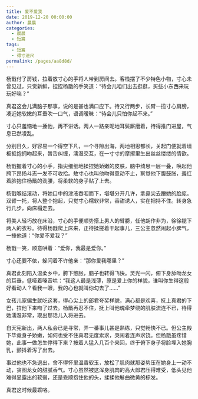 ```yaml
---
title: 爱不爱我
date: 2019-12-20 00:00:00
author: 晨晨
categories: 
  - 晨晨
  - 短篇
tags: 
  - 短篇
  - 得寸进尺
permalink: /pages/aa8d8d/
---
```


杨戬付了房钱，拉着敖寸心的手将人带到房间去。客栈摆了不少特色小物，寸心未曾见过，只觉新鲜，捏捏杨戬的手笑道：“待会儿咱们出去逛逛，买些小东西来玩玩好嘛？”

<!-- more -->

真君这会儿满脑子那事，说的是甚也满口应下。待又行两步，长臂一揽寸心肩膀，凑近她软嫩的耳垂吹一口气，语调暧昧：“待会儿只怕你起不来。”

寸心只羞恼地一捶他，再不讲话。两人一路亲昵地耳鬓厮磨着，待得推门进屋，气息已然凌乱。

分别日久，好容易一个得空下凡，一个寻隙出海，两地相思都长，关起门便就着墙板抵抱拥吻起来，唇舌纠缠，濡湿交互，在一寸寸的摩擦里生出丝丝缕缕的情欲。

杨戬握着寸心的小手，指尖细细地揉捏她娇嫩的皮肤，脑中绮思一层一叠，唤起他胯下昂扬斗志一发不可收拾。敖寸心也叫他吻得意动不止，察觉他下腹鼓胀，羞红着脸抱住杨戬的劲腰，将柔软的身子贴了上去。

杨戬喉结滚动，将她口中的津液吞咽而下，堪堪分开几许，拿鼻尖去蹭她的脸庞。双臂一托，将人整个抱起，只觉寸心糯软非常，香甜诱人，实在把持不住。转身急行几步，向床榻走去。

将美人轻巧放在床沿，寸心的手便顺势搭上男人的臂膀，任他胡作非为，徐徐褪下两人的衣衫。待得杨戬爬上床来，正待揉搓着干起事儿，三公主忽然闹起小脾气，一捶他道：“你爱不爱我？”

杨戬一笑，顺意哄着：“爱你，我最是爱你。”

寸心还要不依，躲闪着不许他亲：“那你爱我哪里？”

真君此刻陷入温柔乡中，胯下憋胀，脑子也转得飞快。灵光一闪，俯下身舔吻龙女的耳垂，低哑着嗓音哄：“我这人最是浅薄，原是爱上你的样貌，谁叫你生得这般好看动人？看我一眼，我的心也就叫你勾去了……”

女孩儿家偏生就吃这套，得心尖上的郎君夸奖样貌，满心都是欢喜，抚上真君的下巴，拉他下来吻了过去。杨戬再忍不住，抚上叫他魂牵梦绕的肌肤流连不已，待得她濡湿非常，取出那话儿入将进去。

自天宪新出，两人私会已是寻常，弄一番事儿甚是熟练，只觉畅快不已。但公主殿下毕竟身子娇嫩，如何也受不住真君无度索求，哭闹着连声求饶。但杨戬虽疼惜她，此事一做怎生停得下来？按着人猛入几百个来回，终于俯下身子将脸埋入她胸乳，颤抖着泻了出去。

事过他也不急退出，舍不得怀里温香软玉，放松了肌肉就那姿势压在她身上一动不动，贪图龙女的甜腻香气。寸心虽然被这浑身肌肉的高大郎君压得难受，低头见他难得显露出的软弱，还是乖顺抱住他的头，揉揉他鬈曲微黄的棕发。

真君这时候最乖咯。
